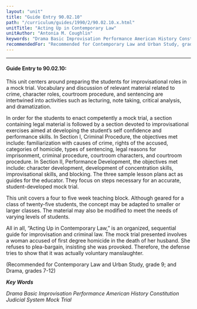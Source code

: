 ```yaml
---
layout: "unit"
title: "Guide Entry 90.02.10"
path: "/curriculum/guides/1990/2/90.02.10.x.html"
unitTitle: "Acting Up in Contemporary Law"
unitAuthor: "Antonia M. Coughlin"
keywords: "Drama Basic Improvisation Performance American History Constitution Judicial System Mock Trial"
recommendedFor: "Recommended for Contemporary Law and Urban Study, grade 9; and Drama, grades 7-12"
---
```

<body>
<hr/>
 <h4>
  Guide Entry to 90.02.10:
 </h4>
 This unit centers around preparing the students for improvisational roles in a mock trial. Vocabulary and discussion of relevant material related to crime, character roles, courtroom procedure, and sentencing are intertwined into activities such as lecturing, note taking, critical analysis, and dramatization.
 <p>
  In order for the students to enact competently a mock trial, a section containing legal material is followed by a section devoted to improvisational exercises aimed at developing the student’s self confidence and performance skills. In Section I, Criminal Procedure, the objectives met include: familiarization with causes of crime, rights of the accused, categories of homicide, types of sentencing, legal reasons for imprisonment, criminal procedure, courtroom characters, and courtroom procedure. In Section II, Performance Development, the objectives met include: character development, development of concentration skills, improvisational skills, and blocking. The three sample lesson plans act as guides for the educator. They focus on steps necessary for an accurate, student-developed mock trial.
 </p>
 <p>
  This unit covers a four to five week teaching block. Although geared for a class of twenty-five students, the concept may be adapted to smaller or larger classes. The material may also be modified to meet the needs of varying levels of students.
 </p>
 <p>
  All in all, “Acting Up in Contemporary Law,” is an organized, sequential guide for improvisation and criminal law. The mock trial presented involves a woman accused of first degree homicide in the death of her husband. She refuses to plea-bargain, insisting she was provoked. Therefore, the defense tries to show that it was actually voluntary manslaughter.
 </p>
 <p>
  (Recommended for Contemporary Law and Urban Study, grade 9; and Drama, grades 7-12)
 </p>
<p>
  <b>
   <i>
    Key Words
   </i>
  </b>
  <br/>
 </p>
 <p>
  <i>
   Drama Basic Improvisation Performance American History Constitution Judicial System Mock Trial
  </i>
 </p>

</body>